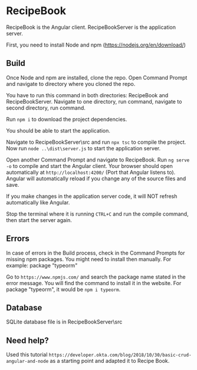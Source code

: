 # RecipeBook

RecipeBook is the Angular client.
RecipeBookServer is the application server.

First, you need to install Node and npm (https://nodejs.org/en/download/)

## Build
Once Node and npm are installed, clone the repo.
Open Command Prompt and navigate to directory where you cloned the repo.

You have to run this command in both directories: RecipeBook and RecipeBookServer. Navigate to one directory, run command, navigate to second directory, run command.

Run `npm i` to download the project dependencies.

You should be able to start the application.

Navigate to RecipeBookServer\src and run `npx tsc` to compile the project.
Now run `node ..\dist\server.js` to start the application server.

Open another Command Prompt and navigate to RecipeBook.
Run `ng serve -o` to compile and start the Angular client.
Your browser should open automatically at `http://localhost:4200/` (Port that Angular listens to). Angular will automatically reload if you change any of the source files and save.

If you make changes in the application server code, it will NOT refresh automatically like Angular. 

Stop the terminal where it is running `CTRL+C` and run the compile command, then start the server again.

## Errors
In case of errors in the Build process, check in the Command Prompts for missing npm packages. You might need to install then manually. 
For example: package "typeorm"

Go to `https://www.npmjs.com/` and search the package name stated in the error message. You will find the command to install it in the website. 
For package "typeorm", it would be `npm i typeorm`.

## Database
SQLite database file is in RecipeBookServer\src

## Need help?

Used this tutorial `https://developer.okta.com/blog/2018/10/30/basic-crud-angular-and-node` as a starting point and adapted it to Recipe Book.

